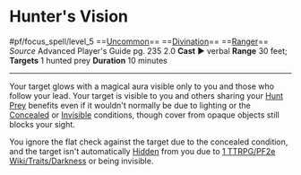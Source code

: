# Hunter's Vision
#pf/focus_spell/level_5
==[Uncommon](../../../Traits/Uncommon.md)== ==[Divination](../../../Traits/Divination.md)== ==[Ranger](../../../Traits/Ranger.md)==
*Source* Advanced Player's Guide pg. 235 2.0
**Cast** ► verbal
**Range** 30 feet; **Targets** 1 hunted prey
**Duration** 10 minutes

---
Your target glows with a magical aura visible only to you and those who follow your lead. Your target is visible to you and others sharing your [Hunt Prey](Hunt%20Prey) benefits even if it wouldn't normally be due to lighting or the [Concealed](../../../Conditions/Concealed.md) or [Invisible](../../../Conditions/Invisible.md) conditions, though cover from opaque objects still blocks your sight.

You ignore the flat check against the target due to the concealed condition, and the target isn't automatically [Hidden](../../../Conditions/Hidden.md) from you due to [1 TTRPG/PF2e Wiki/Traits/Darkness](1%20TTRPG/PF2e%20Wiki/Traits/Darkness) or being invisible.